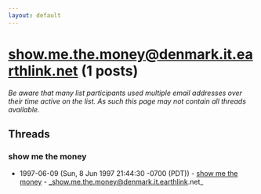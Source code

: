 ```yaml
---
layout: default
---
```


# show.me.the.money@denmark.it.earthlink.net (1 posts)

_Be aware that many list participants used multiple email addresses over their time active on the list. As such this page may not contain all threads available._

## Threads

### show me the money
+ 1997-06-09 (Sun, 8 Jun 1997 21:44:30 -0700 (PDT)) - [show me the money](/archive/1997/06/3c1fd4cf1d94b23f1559ab2b8c714cc527f587b3355cc061cbe3b7055a0fec54) - _show.me.the.money@denmark.it.earthlink.net_

